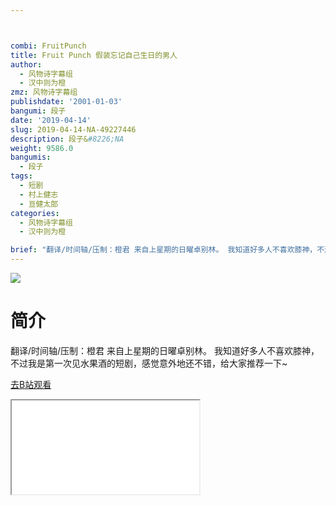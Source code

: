 ```yaml
---



combi: FruitPunch
title: Fruit Punch 假装忘记自己生日的男人
author:
  - 风物诗字幕组
  - 汉中则为橙
zmz: 风物诗字幕组
publishdate: '2001-01-03'
bangumi: 段子
date: '2019-04-14'
slug: 2019-04-14-NA-49227446
description: 段子&#8226;NA
weight: 9586.0
bangumis:
  - 段子
tags:
  - 短剧
  - 村上健志
  - 亘健太郎
categories:
  - 风物诗字幕组
  - 汉中则为橙

brief: "翻译/时间轴/压制：橙君 来自上星期的日曜卓别林。 我知道好多人不喜欢膝神，不过我是第一次见水果酒的短剧，感觉意外地还不错，给大家推荐一下~"
---
```

![](https://raw.githubusercontent.com/tcgriffith/owaraisite/master/static/tmpimg/G2emQyY.jpg)
# 简介  
翻译/时间轴/压制：橙君
来自上星期的日曜卓别林。
我知道好多人不喜欢膝神，不过我是第一次见水果酒的短剧，感觉意外地还不错，给大家推荐一下~  

[去B站观看](https://www.bilibili.com/video/av49227446/)
<div class ="resp-container"><iframe class="testiframe" src="//player.bilibili.com/player.html?aid=49227446"", scrolling="no", allowfullscreen="true" > </iframe></div> 
